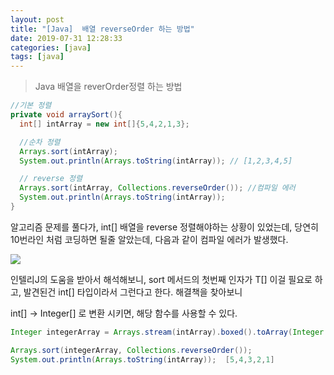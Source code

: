 ```yaml
---
layout: post
title: "[Java]  배열 reverseOrder 하는 방법"
date: 2019-07-31 12:28:33
categories: [java]
tags: [java]
---
```


> Java 배열을 reverOrder정렬 하는 방법
```java
//기본 정렬
private void arraySort(){
  int[] intArray = new int[]{5,4,2,1,3};

  //순차 정렬
  Arrays.sort(intArray);
  System.out.println(Arrays.toString(intArray)); // [1,2,3,4,5]

  // reverse 정렬
  Arrays.sort(intArray, Collections.reverseOrder()); //컴파일 에러
  System.out.println(Arrays.toString(intArray));
}
```

알고리즘 문제를 풀다가, int[] 배열을 reverse 정렬해야하는 상황이 있었는데, 당연히 10번라인 처럼 코딩하면 될줄 알았는데, 다음과 같이 컴파일 에러가 발생했다.

![](/images/reverseOrder.png)

인텔리J의 도움을 받아서 해석해보니, sort 메서드의 첫번째 인자가 T[] 이걸 필요로 하고, 발견된건 int[] 타입이라서 그런다고 한다. 해결책을 찾아보니

int[] -> Integer[] 로 변환 시키면, 해당 함수를 사용할 수 있다.

```java
Integer integerArray = Arrays.stream(intArray).boxed().toArray(Integer::new);

Arrays.sort(integerArray, Collections.reverseOrder());
System.out.println(Arrays.toString(intArray));  [5,4,3,2,1]
```
